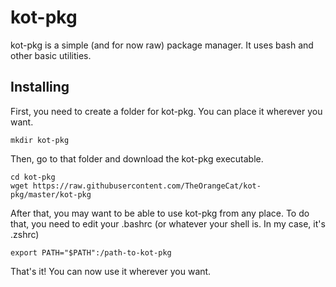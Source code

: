 # kot-pkg

kot-pkg is a simple (and for now raw) package manager. It uses bash and other basic utilities.

## Installing

First, you need to create a folder for kot-pkg. You can place it wherever you want.
```
mkdir kot-pkg 
```
Then, go to that folder and download the kot-pkg executable.
```
cd kot-pkg
wget https://raw.githubusercontent.com/TheOrangeCat/kot-pkg/master/kot-pkg
```
After that, you may want to be able to use kot-pkg from any place. To do that, you need to
edit your .bashrc (or whatever your shell is. In my case, it's .zshrc)
```
export PATH="$PATH":/path-to-kot-pkg
```
That's it! You can now use it wherever you want.

